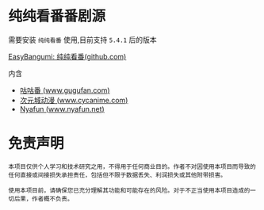 # 纯纯看番番剧源

需要安装 `纯纯看番` 使用,目前支持 `5.4.1` 后的版本

[EasyBangumi: 纯纯看番(github.com)](https://github.com/easybangumiorg/EasyBangumi)

内含

-  [咕咕番 (www.gugufan.com)](https://www.gugufan.com/)
-  [次元城动漫 (www.cycanime.com)](https://www.cycanime.com/)
-  [Nyafun (www.nyafun.net)](https://www.nyafun.net/)

# 免责声明
    本项目仅供个人学习和技术研究之用，不得用于任何商业目的。作者不对因使用本项目而导致的任何直接或间接损失承担责任，包括但不限于数据丢失、利润损失或其他附带损害。

    使用本项目前，请确保您已充分理解其功能和可能存在的风险。对于不正当使用本项目造成的一切后果，作者概不负责。


